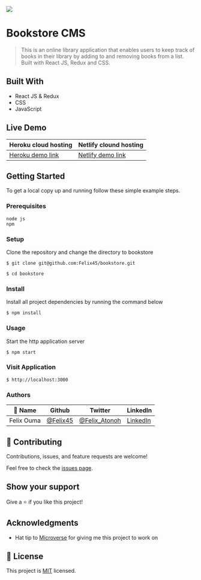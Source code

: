 ![](https://img.shields.io/badge/Microverse-blueviolet)

# Bookstore CMS

> This is an online library application that enables users to keep track of books in their library by adding to and removing books from a list. Built with React JS, Redux and CSS.

## Built With

- React JS & Redux
- CSS
- JavaScript

## Live Demo
| Heroku cloud hosting | Netlify clound hosting |
|--------|---------|
|[Heroku demo link](https://bookstore.herokuapp.com/) |[Netlify demo link](https://bookstore.netlify.app/)|

## Getting Started

To get a local copy up and running follow these simple example steps.

### Prerequisites
```
node js
npm

```
### Setup
Clone the repository and change the directory to bookstore

``` 
$ git clone git@github.com:Felix45/bookstore.git

$ cd bookstore

```

### Install
Install all project dependencies by running the command below
 
``` 
$ npm install
```
### Usage
Start the http application server
``` 
$ npm start
```

### Visit Application
```
$ http://localhost:3000
```


### Authors

| 👤 Name | Github | Twitter | LinkedIn |
|------|--------|---------|----------|
|Felix Ouma|[@Felix45](https://github.com/Felix45)|[@Felix_Atonoh](https://twitter.com/Felix_Atonoh)|[LinkedIn](https://www.linkedin.com/in/felix-ouma-639766b0/)|


## 🤝 Contributing

Contributions, issues, and feature requests are welcome!

Feel free to check the [issues page](https://github.com/Felix45/bookstore/issues).

## Show your support

Give a ⭐️ if you like this project!

## Acknowledgments

- Hat tip to [Microverse](https://bit.ly/MicroverseTN) for giving me this project to work on


## 📝 License

This project is [MIT](https://github.com/git/git-scm.com/blob/main/MIT-LICENSE.txt) licensed.
